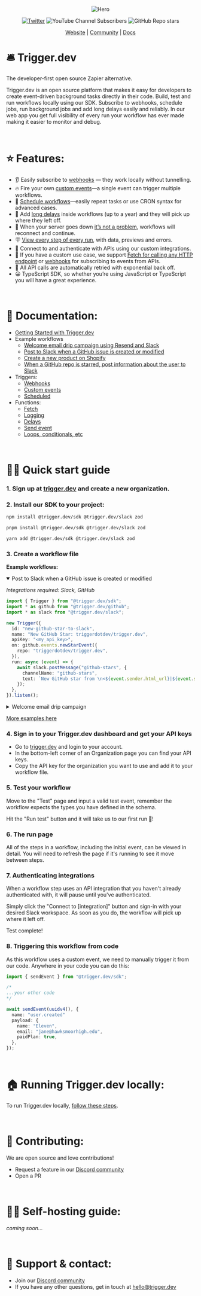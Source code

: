 <div align="center">

![Hero](https://raw.githubusercontent.com/triggerdotdev/trigger.dev/eebe37109e33beae6390ee19029fce8a5934c84b/apps/webapp/public/images/logo-banner.png)

[![Twitter](https://img.shields.io/twitter/url/https/twitter.com/triggerdotdev.svg?style=social&label=Follow%20%40trigger.dev)](https://twitter.com/triggerdotdev) ![YouTube Channel Subscribers](https://img.shields.io/youtube/channel/subscribers/UCu-PdxpWtIrrd7vW0N5T6ZA?style=social)
![GitHub Repo stars](https://img.shields.io/github/stars/triggerdotdev/trigger.dev?style=social)

[Website](https://trigger.dev) | [Community](https://github.com/triggerdotdev/jsonhero-web) | [Docs](https://docs.trigger.dev)
</div>


# **🛎 Trigger.dev**
The developer-first open source Zapier alternative.


Trigger.dev is an open source platform that makes it easy for developers to create event-driven background tasks directly in their code. Build, test and run workflows locally using our SDK. Subscribe to webhooks, schedule jobs, run background jobs and add long delays easily and reliably. In our web app you get full visibility of every run your workflow has ever made making it easier to monitor and debug.

&nbsp;

# **⭐️ Features:**

- 👂 Easily subscribe to [webhooks](https://docs.trigger.dev/triggers/webhooks)
  — they work locally without tunnelling.
- 🔥 Fire your own [custom events](https://docs.trigger.dev/triggers/custom-events)—a single event can trigger multiple workflows.
- 📆 [Schedule workflows](https://docs.trigger.dev/triggers/scheduled)—easily repeat tasks or use CRON syntax for advanced cases.
- 🚦 Add [long delays](https://docs.trigger.dev/functions/delays) inside workflows (up to a year) and they will pick up where they left off.
- 🤝 When your server goes down [it’s not a problem](https://docs.trigger.dev/guides/resumability), workflows will reconnect and continue.
- 🪧 [View every step of every run](https://docs.trigger.dev/functions/viewing-runs), with data, previews and errors.
- 👋 Connect to and authenticate with APIs using our custom integrations.
- 🚗 If you have a custom use case, we support [Fetch for calling any HTTP endpoint](https://docs.trigger.dev/functions/fetch) or [webhooks](https://docs.trigger.dev/triggers/webhooks) for subscribing to events from APIs.
- 📡 All API calls are automatically retried with exponential back off.
- 😀 TypeScript SDK, so whether you’re using JavaScript or TypeScript you will have a great experience.

&nbsp;

# **🌱 Documentation:**

- [Getting Started with Trigger.dev](https://docs.trigger.dev/getting-started)
- Example workflows
  - [Welcome email drip campaign using Resend and Slack](https://docs.trigger.dev/examples/resend)
  - [Post to Slack when a GitHub issue is created or modified](https://docs.trigger.dev/examples/slack)
  - [Create a new product on Shopify](https://docs.trigger.dev/examples/shopify)
  - [When a GitHub repo is starred, post information about the user to Slack](https://docs.trigger.dev/examples/github)
- Triggers:
  - [Webhooks](https://docs.trigger.dev/triggers/webhooks)
  - [Custom events](https://docs.trigger.dev/triggers/custom-events)
  - [Scheduled](https://docs.trigger.dev/triggers/scheduled)
- Functions:
  - [Fetch](https://docs.trigger.dev/functions/fetch)
  - [Logging](https://docs.trigger.dev/functions/logging)
  - [Delays](https://docs.trigger.dev/functions/delays)
  - [Send event](https://docs.trigger.dev/functions/send-event)
  - [Loops, conditionals, etc](https://docs.trigger.dev/functions/loops-conditionals-etc)

&nbsp;

# **🏃‍♀️ Quick start guide**

### **1. Sign up at [trigger.dev](https://app.trigger.dev) and create a new organization.**

### **2. Install our SDK to your project:**

<Tabs>
  <Tab title="npm">

```bash
npm install @trigger.dev/sdk @trigger.dev/slack zod
```

  </Tab>
  <Tab title="pnpm">

```bash
pnpm install @trigger.dev/sdk @trigger.dev/slack zod
```

  </Tab>
  <Tab title="yarn">

```bash
yarn add @trigger.dev/sdk @trigger.dev/slack zod
```

  </Tab>
</Tabs>

### **3. Create a workflow file**

**Example workflows:**

<details open><summary> Post to Slack when a GitHub issue is created or modified
</summary>

_Integrations required: Slack, GitHub_

```ts
import { Trigger } from "@trigger.dev/sdk";
import * as github from "@trigger.dev/github";
import * as slack from "@trigger.dev/slack";

new Trigger({
  id: "new-github-star-to-slack",
  name: "New GitHub Star: triggerdotdev/trigger.dev",
  apiKey: "<my_api_key>",
  on: github.events.newStarEvent({
    repo: "triggerdotdev/trigger.dev",
  }),
  run: async (event) => {
    await slack.postMessage("github-stars", {
      channelName: "github-stars",
      text: `New GitHub star from \n<${event.sender.html_url}|${event.sender.login}>`,
    });
  },
}).listen();
```

</details>

<details><summary>Welcome email drip campaign
</summary>

_Integrations required: Slack, Resend_

```ts
import { customEvent, Trigger, sendEvent } from "@trigger.dev/sdk";
import * as resend from "@trigger.dev/resend";
import * as slack from "@trigger.dev/slack";
import React from "react";
import { z } from "zod";
import { getUser } from "../db";
import { InactiveEmail, TipsEmail, WelcomeEmail } from "./email-templates";

new Trigger({
  id: "welcome-email-campaign",
  name: "Welcome email drip campaign",
  apiKey: "<my_api_key>",
  on: customEvent({
    name: "user.created",
    schema: z.object({
      userId: z.string(),
    }),
  }),
  async run(event, context) {
    //get the user data from the database
    const user = await getUser(event.userId);

    await slack.postMessage("send-to-slack", {
      channelName: "new-users",
      text: `New user signed up: ${user.name} (${user.email})`,
    });

    //Send the first email
    const welcomeResponse = await resend.sendEmail("welcome-email", {
      from: "Trigger.dev <james@email.trigger.dev>",
      replyTo: "James <james@trigger.dev>",
      to: user.email,
      subject: "Welcome to Trigger.dev",
      react: <WelcomeEmail name={user.name} />,
    });
    await context.logger.debug(
      `Sent welcome email to ${welcomeResponse.to} with id ${welcomeResponse.id}`
    );

    //wait 1 day, check if the user has created a workflow and send the appropriate email
    await context.waitFor("wait-a-while", { days: 1 });
    const updatedUser = await getUser(event.userId);

    if (updatedUser.hasOnboarded) {
      await resend.sendEmail("onboarding-complete", {
        from: "Trigger.dev <james@email.trigger.dev>",
        replyTo: "James <james@trigger.dev>",
        to: updatedUser.email,
        subject: "Pro tips for workflows",
        react: <TipsEmail name={updatedUser.name} />,
      });
    } else {
      await resend.sendEmail("onboarding-incomplete", {
        from: "Trigger.dev <james@email.trigger.dev>",
        replyTo: "James <james@trigger.dev>",
        to: updatedUser.email,
        subject: "Help with your first workflow",
        react: <InactiveEmail name={updatedUser.name} />,
      });
    }
  },
}).listen();
```

</details>

[More examples here](https://docs.trigger.dev/examples/examples)

### **4. Sign in to your Trigger.dev dashboard and get your API keys**

- Go to [trigger.dev](https://app.trigger.dev) and login to your account.
- In the bottom-left corner of an Organization page you can find your API keys.
- Copy the API key for the organization you want to use and add it to your workflow file.

### **5. Test your workflow**

Move to the "Test" page and input a valid test event, remember the workflow expects the types you have defined in the schema.

Hit the "Run test" button and it will take us to our first run 🚀!

### **6. The run page**

All of the steps in a workflow, including the initial event, can be viewed in detail. You will need to refresh the page if it's running to see it move between steps.

### **7. Authenticating integrations**

When a workflow step uses an API integration that you haven't already authenticated with, it will pause until you've authenticated.

Simply click the "Connect to [integration]" button and sign-in with your desired Slack workspace. As soon as you do, the workflow will pick up where it left off.

Test complete!

### **8. Triggering this workflow from code**

As this workflow uses a custom event, we need to manually trigger it from our code. Anywhere in your code you can do this:

```ts
import { sendEvent } from "@trigger.dev/sdk";

/*
...your other code
*/

await sendEvent(uuidv4(), {
  name: "user.created"
  payload: {
    name: "Eleven",
    email: "jane@hawksmoorhigh.edu",
    paidPlan: true,
  },
});
```

&nbsp;

# **🏠 Running Trigger.dev locally:**

To run Trigger.dev locally, [follow these steps](https://github.com/triggerdotdev/trigger.dev/blob/main/DEVELOPMENT.md).

&nbsp;

# **👏 Contributing:**

We are open source and love contributions!

- Request a feature in our [Discord community](https://discord.gg/JtBAxBr2m3)
- Open a PR

&nbsp;

# **🧘‍♂️ Self-hosting guide:**

_coming soon..._

&nbsp;

# **📧 Support & contact:**

- Join our [Discord community](https://discord.gg/JtBAxBr2m3)
- If you have any other questions, get in touch at [hello@trigger.dev](mailto:hello@trigger.dev)
